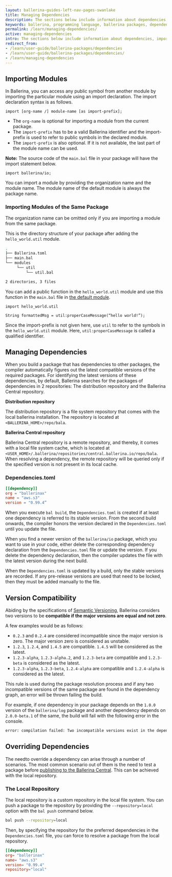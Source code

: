 ```yaml
---
layout: ballerina-guides-left-nav-pages-swanlake
title: Managing Dependencies
description: The sections below include information about dependencies, imports, and how they can be used in your package.
keywords: ballerina, programming language, ballerina packages, dependencies, importing modules
permalink: /learn/managing-dependencies/
active: managing-dependencies
intro: The sections below include information about dependencies, imports, and how they can be used in your package.
redirect_from:
- /learn/user-guide/ballerina-packages/dependencies
- /learn/user-guide/ballerina-packages/dependencies/
- /learn/managing-dependencies
---
```


## Importing Modules

In Ballerina, you can access any public symbol from another module by importing the particular module using an import declaration. The import declaration syntax is as follows.

```bal
import [org-name /] module-name [as import-prefix];
```

* The `org-name` is optional for importing a module from the current package.
* The `import-prefix` has to be a valid Ballerina identifier and the import-prefix is used to refer to public symbols in the declared module.
* The `import-prefix` is also optional. If it is not available, the last part of the module name can be used.

**Note:** The source code of the `main.bal` file in your package will have the import statement below.

```bal
import ballerina/io;
```

You can import a module by providing the organization name and the module name. The module name of the default module is always the package name.

### Importing Modules of the Same Package

The organization name can be omitted only if you are importing a module from the same package. 

This is the directory structure of your package after adding the `hello_world.util` module.

```bash
.
├── Ballerina.toml
├── main.bal
└── modules
     └── util
         └── util.bal

2 directories, 3 files
```

You can add a public function in the `hello_world.util` module and use this function in the `main.bal` file in [the default module](/learn/organizing-ballerina-code/modules/#the-default-module).

```bal
import hello_world.util

String formattedMsg = util:properCaseMessage(“hello world!”);
```

Since the import-prefix is not given here, use `util` to refer to the symbols in the `hello_world.util` module. Here, `util:properCaseMessage` is called a qualified identifier.

## Managing Dependencies

When you build a package that has dependencies to other packages, the compiler automatically figures out the latest compatible versions of the required packages. 
For identifying the latest versions of these dependencies, by default, Ballerina searches for the packages of dependencies in 2 repositories: The distribution repository and the Ballerina Central repository.

**Distribution repository**

The distribution repository is a file system repository that comes with the local ballerina installation. The repository is located at `<BALLERINA_HOME>/repo/bala`.

**Ballerina Central repository**

Ballerina Central repository is a remote repository, and thereby, it comes with a local file system cache, which is located at `<USER_HOME>/.ballerina/repositories/central.ballerina.io/repo/bala`. When resolving a dependency, the remote repository will be queried only if the specified version is not present in its local cache.

### Dependencies.toml

```toml
[[dependency]]
org = "ballerinax"
name = "aws.s3"
version = "0.99.4”
```

When you execute `bal build`, the `Dependencies.toml` is created if at least one dependency is referred to its stable version. From the second build onwards, the compiler honors the version declared in the `Dependencies.toml` until you update the file.

When you find a newer version of the `ballerina/io` package, which you want to use in your code, either delete the corresponding dependency declaration from the `Dependencies.toml` file or update the version. If you delete the dependency declaration, then the compiler updates the file with the latest version during the next build.

When the `Dependencies.toml` is updated by a build, only the stable versions are recorded. If any pre-release versions are used that need to be locked, then they must be added manually to the file.

## Version Compatibility

Abiding by the specifications of [Semantic Versioning](https://semver.org/), Ballerina considers two versions to be **compatible if the major versions are equal and not zero**.

A few examples would be as follows:

* `0.2.3` and `0.2.4` are considered incompatible since the major version is zero. The major version zero is considered as unstable.
* `1.2.3`, `1.2.4`, and `1.4.5` are compatible. `1.4.5` will be considered as the latest.
* `1.2.3-alpha`, `1.2.3-alpha.2`, and `1.2.3-beta` are compatible and `1.2.3-beta` is considered as the latest.
* `1.2.3-alpha`, `1.2.3-beta`, `1.2.4-alpha` are compatible and `1.2.4-alpha` is considered as the latest.

This rule is used during the package resolution process and if any two incompatible versions of the same package are found in the dependency graph, an error will be thrown failing the build.

For example, if one dependency in your package depends on the `1.0.0` version of the `ballerina/log` package and another dependency depends on `2.0.0-beta.1` of the same, the build will fail with the following error in the console.

```bash
error: compilation failed: Two incompatible versions exist in the dependency graph: ballerina/log versions: 1.0.0, 2.0.0-beta.1
```

## Overriding Dependencies

The needto override a dependency can arise through a number of scenarios. The most common scenario out of them is the need to test a package 
before [publishing to the Ballerina Central](/learn/publishing-packages-to-ballerina-central/#publishing-a-library-package-to-ballerina-central). This can be achieved with the local repository.

### The Local Repository

The local repository is a custom repository in the local file system. You can push a package to the repository by providing the `--repository=local` option  with the `bal push` command below.

```bash
bal push --repository=local
```

Then, by specifying the repository for the preferred dependencies in the `Dependencies.toml` file, you can force to resolve a package from the local repository.

```toml
[[dependency]]
org= "ballerinax"
name= "aws.s3"
version= "0.99.4"
repository="local"
```
